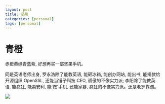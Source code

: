 ```yaml
---
layout: post
title: 坚果
categories: [personal]
tags: [personal]
---
```


# 青橙

赤橙黄绿青蓝紫, 好想再买一部坚果手机。

同是英语老师出身, 罗永浩除了能教英语, 能砸冰箱, 能创办网站, 能出书, 能捐款给开源组织 OpenSSL, 还能当锤子科技 CEO, 骄傲的不像实力派;  李阳除了能教英语, 能疯狂, 能卖安利, 能'做'手机, 还能家暴, 疯狂的不像实力派。还是老罗靠谱。



![](http://ww2.sinaimg.cn/thumb300/6c9ce165gw1evgcc87dp7j20ri190wlg.jpg)
